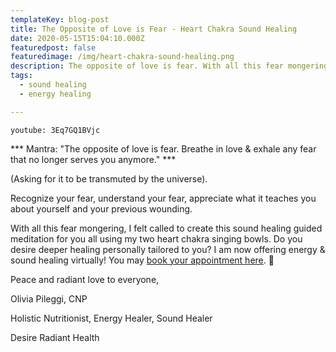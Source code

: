 ```yaml
---
templateKey: blog-post
title: The Opposite of Love is Fear - Heart Chakra Sound Healing
date: 2020-05-15T15:04:10.000Z
featuredpost: false
featuredimage: /img/heart-chakra-sound-healing.png
description: The opposite of love is fear. With all this fear mongering, I felt called to create this sound healing guided meditation for you all using my two heart chakra singing bowls.
tags:
  - sound healing
  - energy healing

---
```


`youtube: 3Eq7GQ1BVjc`

*** Mantra: "The opposite of love is fear.  Breathe in love & exhale any fear that no longer serves you anymore." ***

(Asking for it to be transmuted by the universe). 

Recognize your fear, understand your fear, appreciate what it teaches you about yourself and your previous wounding. 

With all this fear mongering, I felt called to create this sound healing guided meditation for you all using my two heart chakra singing bowls. Do you desire deeper healing personally tailored to you? I am now offering energy & sound healing virtually! You may [book your appointment here](https://square.site/book/FF347440VY7EP/desire-radiant-health). 💖

Peace and radiant love to everyone, 

Olivia  Pileggi, CNP

Holistic Nutritionist, Energy Healer, Sound Healer 

Desire Radiant Health   
